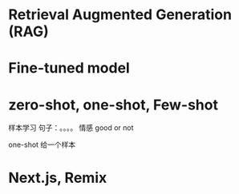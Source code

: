 # Retrieval Augmented Generation (RAG)




# Fine-tuned model


# zero-shot, one-shot, Few-shot
样本学习
句子：。。。。
情感 good or not

one-shot 给一个样本


# Next.js, Remix
